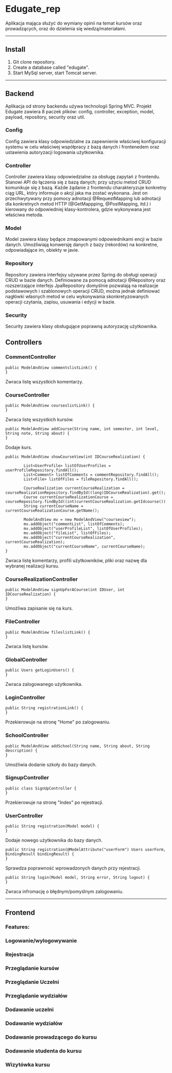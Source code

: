 # Edugate_rep

Aplikacja mająca służyć do wymiany opinii na temat kursów oraz prowadzących, oraz do dzielenia się wiedzą/materiałami.
___

## Install
1. Git clone repository.
2. Create a database called "edugate".
3. Start MySql server, start Tomcat server.
___

## Backend

Aplikacja od strony backendu używa technologii Spring MVC. Projekt Edugate zawiera 8 paczek plików: config, controller, exception, model, payload, repository, security oraz util.

### Config
Config zawiera klasy odpowiedzialne za zapewnienie właściwej konfiguracji systemu w celu właściwej współpracy z bazą danych i frontenedem oraz ustawienia autoryzacji logowania użytkownika.

### Controller
Controller zawiera klasy odpowiedzialne za obsługę zapytań z frontendu. Stanowi API do łączenia się z bazą danych; przy użyciu metod CRUD komunikuje się z bazą. Każde żądanie z frontendu charakteryzuje konkretny ciąg URL, który informuje o akcji jaka ma zostać wykonana. Jest on przechwytywany przy pomocy adnotacji @RequestMapping lub adnotacji dla konkretnych metod HTTP (@GetMappping, @PostMapping, itd.) i kierowany do odpowiedniej klasy-kontrolera, gdzie wykonywana jest właściwa metoda.

### Model
Model zawiera klasy będące zmapowanymi odpowiednikami encji w bazie danych. Umożliwiają konwersję danych z bazy (rekordów) na konkretne, odpowiadające im, obiekty w javie.

### Repository
Repository zawiera interfejsy używane przez Spring do obsługi operacji CRUD w bazie danych. Definiowane za pomocą adnotacji @Repository oraz rozszerzające interfejs JpaRepository domyślnie pozwalają na realizacje podstawowych i szablonowych operacji CRUD, można jednak definiować nagłówki własnych metod w celu wykonywania skonkretyzowanych operacji czytania, zapisu, usuwania i edycji w bazie.

### Security
Security zawiera klasy obsługujące poprawną autoryzację użytkownika.

## Controllers

### CommentController
```
public ModelAndView commentslistLink() {
}
```
Zwraca listę wszystkich komentarzy.

### CourseController
```
public ModelAndView courseslistLink() {
}
```
Zwraca listę wszystkich kursów.
	
```
public ModelAndView addCourse(String name, int semester, int level, String note, String about) {
}
```

Dodaje kurs.

```
public ModelAndView showCourseView(int IDCourseRealization) {

		List<UserProfile> listOfUserProfiles = userProfileRepository.findAll();
		List<Comment> listOfComments = commentRepository.findAll();
		List<File> listOfFiles = fileRepository.findAll();
		
		CourseRealization currentCourseRealization = courseRealizationRepository.findById((long)IDCourseRealization).get();
		Course currentCourseRealizationCourse = courseRepository.findById((int)currentCourseRealization.getIdcourse()).get();
		String currentCourseName = currentCourseRealizationCourse.getName();
		
		ModelAndView mv = new ModelAndView("courseview");
		mv.addObject("commentList", listOfComments);
		mv.addObject("userProfileList", listOfUserProfiles);
		mv.addObject("fileList", listOfFiles);
		mv.addObject("currentCourseRealization", currentCourseRealization);
		mv.addObject("currentCourseName", currentCourseName);
} 
```

Zwraca listę komentarzy, profili użytkowników, pliki oraz nazwę dla wybranej realizacji kursu.

### CourseRealizationController

```
public ModelAndView signUpForACourse(int IDUser, int IDCourseRealization) {
}
```

Umożliwa zapisanie się na kurs.

### FileController

```
public ModelAndView fileslistLink() {
}
```

Zwraca listę kursów.

### GlobalController

```
public Users getLoginUsers() {
}
```

Zwraca zalogowanego użytkownika.

### LoginController

```
public String registrationLink() {
}
```
Przekierowuje na stronę "Home" po zalogowaniu.

### SchoolController

```
public ModelAndView addSchool(String name, String about, String description) {
}
```

Umożliwia dodanie szkoły do bazy danych.

### SignupController

```
public class SignUpController {
}
```

Przekierowuje na stronę "Index" po rejestracji.

### UserController

```
public String registration(Model model) {
}
```

Dodaje nowego użytkownika do bazy danych.

```
public String registration(@ModelAttribute("userForm") Users userForm, BindingResult bindingResult) {
}
```

Sprawdza poprawność wprowadzonych danych przy rejestracji.

```
public String login(Model model, String error, String logout) {
}
```

Zwraca infromację o błędnym/pomyślnym zalogowaniu.

___

## Frontend

### Features:

### Logowanie/wylogowywanie
### Rejestracja
### Przeglądanie kursów
### Przeglądanie Uczelni
### Przeglądanie wydziałów
### Dodawanie uczelni
### Dodawanie wydziałów
### Dodawanie prowadzącego do kursu
### Dodawanie studenta do kursu
### Wizytówka kursu




